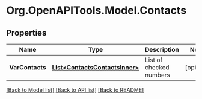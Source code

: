 # Org.OpenAPITools.Model.Contacts

## Properties

Name | Type | Description | Notes
------------ | ------------- | ------------- | -------------
**VarContacts** | [**List&lt;ContactsContactsInner&gt;**](ContactsContactsInner.md) | List of checked numbers | [optional] 

[[Back to Model list]](../README.md#documentation-for-models) [[Back to API list]](../README.md#documentation-for-api-endpoints) [[Back to README]](../README.md)

